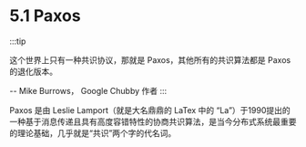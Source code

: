 # 5.1 Paxos

:::tip <i></i>

这个世界上只有一种共识协议，那就是 Paxos，其他所有的共识算法都是 Paxos 的退化版本。

-- Mike Burrows， Google Chubby 作者
:::

Paxos 是由 Leslie Lamport（就是大名鼎鼎的 LaTex 中的 “La”）于1990提出的一种基于消息传递且具有高度容错特性的协商共识算法，是当今分布式系统最重要的理论基础，几乎就是“共识”两个字的代名词。